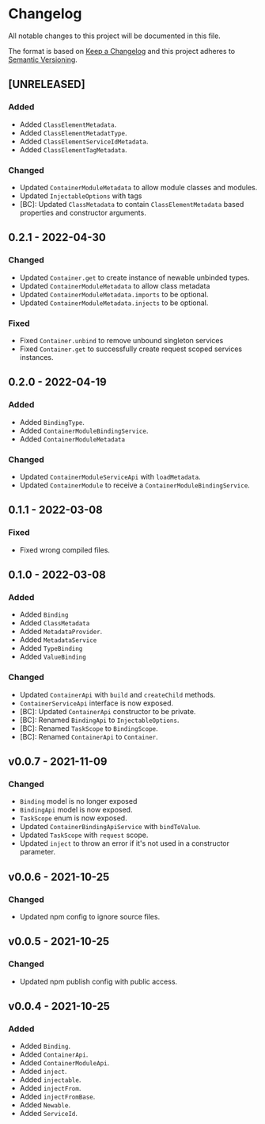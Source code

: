 # Changelog
All notable changes to this project will be documented in this file.

The format is based on [Keep a Changelog](http://keepachangelog.com/en/1.0.0/)
and this project adheres to [Semantic Versioning](http://semver.org/spec/v2.0.0.html).

<!--
## [UNRELEASED]

### Added
### Changed
### Deprecated
### Removed
### Fixed
### Security
### Docs
-->




## [UNRELEASED]

### Added
- Added `ClassElementMetadata`.
- Added `ClassElementMetadatType`.
- Added `ClassElementServiceIdMetadata`.
- Added `ClassElementTagMetadata`.

### Changed
- Updated `ContainerModuleMetadata` to allow module classes and modules.
- Updated `InjectableOptions` with tags
- [BC]: Updated `ClassMetadata` to contain `ClassElementMetadata` based properties and constructor arguments.




## 0.2.1 - 2022-04-30

### Changed
- Updated `Container.get` to create instance of newable unbinded types.
- Updated `ContainerModuleMetadata` to allow class metadata
- Updated `ContainerModuleMetadata.imports` to be optional.
- Updated `ContainerModuleMetadata.injects` to be optional.

### Fixed
- Fixed `Container.unbind` to remove unbound singleton services
- Fixed `Container.get` to successfully create request scoped services instances.




## 0.2.0 - 2022-04-19

### Added
- Added `BindingType`.
- Added `ContainerModuleBindingService`.
- Added `ContainerModuleMetadata`

### Changed
- Updated `ContainerModuleServiceApi` with `loadMetadata`.
- Updated `ContainerModule` to receive a `ContainerModuleBindingService`.




## 0.1.1 - 2022-03-08

### Fixed
- Fixed wrong compiled files.




## 0.1.0 - 2022-03-08

### Added
- Added `Binding`
- Added `ClassMetadata`
- Added `MetadataProvider`.
- Added `MetadataService`
- Added `TypeBinding`
- Added `ValueBinding`

### Changed
- Updated `ContainerApi` with `build` and `createChild` methods.
- `ContainerServiceApi` interface is now exposed.
- [BC]: Updated `ContainerApi` constructor to be private.
- [BC]: Renamed `BindingApi` to `InjectableOptions`.
- [BC]: Renamed `TaskScope` to `BindingScope`.
- [BC]: Renamed `ContainerApi` to `Container`.



## v0.0.7 - 2021-11-09

### Changed
- `Binding` model is no longer exposed
- `BindingApi` model is now exposed.
- `TaskScope` enum is now exposed.
- Updated `ContainerBindingApiService` with `bindToValue`.
- Updated `TaskScope` with `request` scope.
- Updated `inject` to throw an error if it's not used in a constructor parameter.




## v0.0.6 - 2021-10-25

### Changed
- Updated npm config to ignore source files.




## v0.0.5 - 2021-10-25

### Changed
- Updated npm publish config with public access.




## v0.0.4 - 2021-10-25

### Added
- Added `Binding`.
- Added `ContainerApi`.
- Added `ContainerModuleApi`.
- Added `inject`.
- Added `injectable`.
- Added `injectFrom`.
- Added `injectFromBase`.
- Added `Newable`.
- Added `ServiceId`.



